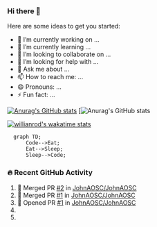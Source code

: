 ### Hi there 👋

<!--
**JohnAOSC/JohnAOSC** is a ✨ _special_ ✨ repository because its `README.md` (this file) appears on your GitHub profile.
--->
Here are some ideas to get you started:

- 🔭 I’m currently working on ...
- 🌱 I’m currently learning ...
- 👯 I’m looking to collaborate on ...
- 🤔 I’m looking for help with ...
- 💬 Ask me about ...
- 📫 How to reach me: ...
- 😄 Pronouns: ...
- ⚡ Fun fact: ...

[![Anurag's GitHub stats](https://github-readme-stats.vercel.app/api?username=JohnAOSC&show_icons=true&hide_border=false&title_color=3B1F94f&icon_color=FFE500&bg_color=09131B&text_color=ffffff&border_color=0c1a25)](https://github.com/anuraghazra/github-readme-stats)
[![Anurag's GitHub stats](https://github-readme-stats.vercel.app/api?username=JohnAOSC&count_private=true)

[![willianrod's wakatime stats](https://github-readme-stats.vercel.app/api/wakatime?username=JohnAOSC)](https://github.com/anuraghazra/github-readme-stats)

```mermaid
  graph TD;
      Code-->Eat;
      Eat-->Sleep;
      Sleep-->Code;
```

### 🔥 Recent GitHub Activity


<!--START_SECTION:activity-->
1. 🎉 Merged PR [#2](https://github.com/JohnAOSC/JohnAOSC/pull/2) in [JohnAOSC/JohnAOSC](https://github.com/JohnAOSC/JohnAOSC)
2. 🎉 Merged PR [#1](https://github.com/JohnAOSC/JohnAOSC/pull/1) in [JohnAOSC/JohnAOSC](https://github.com/JohnAOSC/JohnAOSC)
3. 💪 Opened PR [#1](https://github.com/JohnAOSC/JohnAOSC/pull/1) in [JohnAOSC/JohnAOSC](https://github.com/JohnAOSC/JohnAOSC)
4. 
5. 
<!--END_SECTION:activity-->


